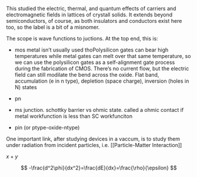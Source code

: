 This studied the electric, thermal, and quantum effects of carriers and electromagnetic fields in lattices of crystall solids. It extends beyond semiconductors, of course, as both insulators and conductors exist here too, so the label is a bit of a misnomer.

The scope is wave functions to juctions. At the top end, this is:

* mos  metal isn’t usually used thoPolysilicon gates can bear high temperatures while metal gates can melt over that same temperature, so we can use the polysilicon gates as a self-alignment gate process during the fabrication of CMOS. There’s no current flow, but the electric field can still modilate the bend across the oxide. Flat band, accumulation (e in n type), depletion (space charge), inversion (holes in N) states 

* pn

* ms junction. schottky barrier vs ohmic state. called a ohmic contact if metal workfunction is less than SC workfunciton
* pin (or ptype-oxide-ntype)

One important link, after studying devices in a vaccum, is to study them under radiation from incident particles, i.e. [[Particle-Matter Interaction]]

$x + y$



$$
-\frac{d^2\phi}{dx^2}=\frac{dE}{dx}=\frac{\rho}{\epsilon}
$$